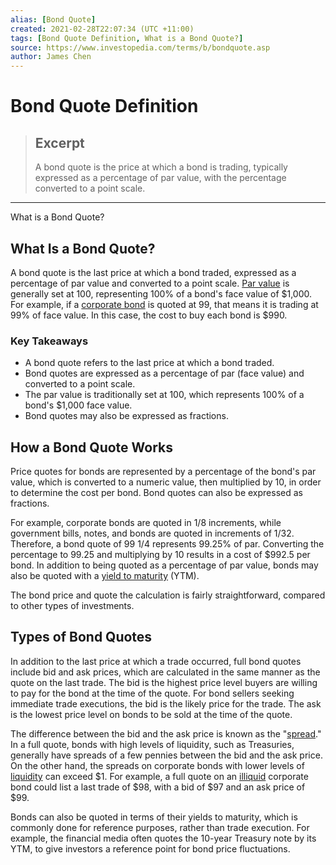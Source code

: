 ```yaml
---
alias: [Bond Quote]
created: 2021-02-28T22:07:34 (UTC +11:00)
tags: [Bond Quote Definition, What is a Bond Quote?]
source: https://www.investopedia.com/terms/b/bondquote.asp
author: James Chen
---
```


# Bond Quote Definition

> ## Excerpt
> A bond quote is the price at which a bond is trading, typically expressed as a percentage of par value, with the percentage converted to a point scale.

---

What is a Bond Quote?
## What Is a Bond Quote?

A bond quote is the last price at which a bond traded, expressed as a percentage of par value and converted to a point scale. [Par value](https://www.investopedia.com/terms/p/parvalue.asp) is generally set at 100, representing 100% of a bond's face value of $1,000. For example, if a [corporate bond](https://www.investopedia.com/terms/c/corporatebond.asp) is quoted at 99, that means it is trading at 99% of face value. In this case, the cost to buy each bond is $990.

### Key Takeaways

-   A bond quote refers to the last price at which a bond traded.
-   Bond quotes are expressed as a percentage of par (face value) and converted to a point scale.
-   The par value is traditionally set at 100, which represents 100% of a bond's $1,000 face value.
-   Bond quotes may also be expressed as fractions.

## How a Bond Quote Works

Price quotes for bonds are represented by a percentage of the bond's par value, which is converted to a numeric value, then multiplied by 10, in order to determine the cost per bond. Bond quotes can also be expressed as fractions.

For example, corporate bonds are quoted in 1/8 increments, while government bills, notes, and bonds are quoted in increments of 1/32. Therefore, a bond quote of 99 1/4 represents 99.25% of par. Converting the percentage to 99.25 and multiplying by 10 results in a cost of $992.5 per bond. In addition to being quoted as a percentage of par value, bonds may also be quoted with a [yield to maturity](https://www.investopedia.com/terms/y/yieldtomaturity.asp) (YTM).

The bond price and quote the calculation is fairly straightforward, compared to other types of investments.

## Types of Bond Quotes

In addition to the last price at which a trade occurred, full bond quotes include bid and ask prices, which are calculated in the same manner as the quote on the last trade. The bid is the highest price level buyers are willing to pay for the bond at the time of the quote. For bond sellers seeking immediate trade executions, the bid is the likely price for the trade. The ask is the lowest price level on bonds to be sold at the time of the quote.

The difference between the bid and the ask price is known as the "[spread](https://www.investopedia.com/terms/s/spread.asp)." In a full quote, bonds with high levels of liquidity, such as Treasuries, generally have spreads of a few pennies between the bid and the ask price. On the other hand, the spreads on corporate bonds with lower levels of [liquidity](https://www.investopedia.com/terms/l/liquidity.asp) can exceed $1. For example, a full quote on an [illiquid](https://www.investopedia.com/terms/i/illiquid.asp) corporate bond could list a last trade of $98, with a bid of $97 and an ask price of $99.

Bonds can also be quoted in terms of their yields to maturity, which is commonly done for reference purposes, rather than trade execution. For example, the financial media often quotes the 10-year Treasury note by its YTM, to give investors a reference point for bond price fluctuations.
